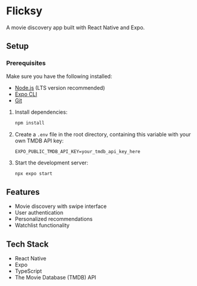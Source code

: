 # Flicksy

A movie discovery app built with React Native and Expo.

## Setup
### Prerequisites
Make sure you have the following installed:
- [Node.js](https://nodejs.org/) (LTS version recommended)
- [Expo CLI](https://docs.expo.dev/get-started/installation/)
- [Git](https://git-scm.com/)


1. Install dependencies:
   ```bash
   npm install
   ```

2. Create a `.env` file in the root directory, containing this variable with your own TMDB API key:
   ```
   EXPO_PUBLIC_TMDB_API_KEY=your_tmdb_api_key_here
   ```

3. Start the development server:
   ```bash
   npx expo start
   ```

## Features

- Movie discovery with swipe interface
- User authentication
- Personalized recommendations
- Watchlist functionality

## Tech Stack

- React Native
- Expo
- TypeScript
- The Movie Database (TMDB) API
